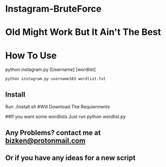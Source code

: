 # Instagram-BruteForce
# Old Might Work But It Ain't The Best

# How To Use
python instagram.py  [Username]  [wordlist]

`python instagram.py username103 wordlist.txt`

## Install

Run ./install.sh       #Will Download The Requierments

##If you want some wordlists Just run python wordlist.py

## Any Problems? contact me at bizken@protonmail.com
## Or if you have any ideas for a new script

